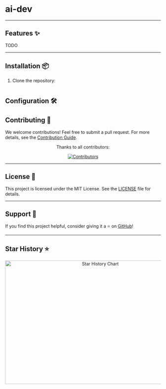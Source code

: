 # ai-dev

---

## Features ✨

TODO

---

## Installation 📦

1. Clone the repository:

    ```bash
    ```


## Configuration 🛠


## Contributing 🤝

We welcome contributions! Feel free to submit a pull request. For more details, see
the [Contribution Guide](https://github.com/caobaoqi1029/big-data-study/blob/main/CONTRIBUTING.md).

<div align="center">
  <p>Thanks to all contributors:</p>
  <a href="https://github.com/caobaoqi1029/big-data-study/graphs/contributors">
    <img src="https://contrib.rocks/image?repo=caobaoqi1029/big-data-study" alt="Contributors" />
  </a>
</div>

---

## License 📄

This project is licensed under the MIT License. See
the [LICENSE](https://github.com/caobaoqi1029/big-data-study/blob/main/LICENSE) file for details.

---

## Support 💖

If you find this project helpful, consider giving it a ⭐️
on [GitHub](https://github.com/caobaoqi1029/big-data-study)!

---

## Star History ⭐

<div align="center">
  <img src="https://api.star-history.com/svg?repos=caobaoqi1029/big-data-study&type=Date" width="600" height="400" alt="Star History Chart">
</div>
